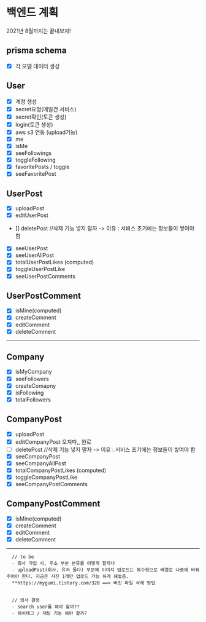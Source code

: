 # 백엔드 계획

2021년 8월까지는 끝내보자!

## prisma schema

- [x] 각 모델 데이터 생성

## User

- [x] 계정 생성
- [x] secret요청(메일건 서비스)
- [x] secret확인(토큰 생성)
- [x] login(토큰 생성)
- [x] aws s3 연동 (upload기능)
- [x] me
- [x] isMe
- [x] seeFollowings
- [x] toggleFollowing
- [x] favoritePosts / toggle
- [x] seeFavoritePost

## UserPost

- [x] uploadPost
- [x] editUserPost
- [] deletePost //삭제 기능 넣지 말자 -> 이유 : 서비스 초기에는 정보들이 쌓여야 함
- [x] seeUserPost
- [x] seeUserAllPost
- [x] totalUserPostLikes (computed)
- [x] toggleUserPostLike
- [x] seeUserPostComments

## UserPostComment

- [x] isMine(computed)
- [x] createComment
- [x] editComment
- [x] deleteComment

---

## Company

- [x] isMyCompany
- [x] seeFollowers
- [x] createComapny
- [x] isFollowing
- [x] totalFollowers

## CompanyPost

- [x] uploadPost
- [x] editCompanyPost 오져따,, 완료
- [ ] deletePost //삭제 기능 넣지 말자 -> 이유 : 서비스 초기에는 정보들이 쌓여야 함
- [x] seeCompanyPost
- [x] seeCompanyAllPost
- [x] totalCompanyPostLikes (computed)
- [x] toggleCompanyPostLike
- [x] seeCompanyPostComments

## CompanyPostComment

- [x] isMine(computed)
- [x] createComment
- [x] editComment
- [x] deleteComment

---

      // to be
      - 회사 가입 시, 주소 부분 분류를 어떻게 할까나
      - uploadPost(회사, 유저 둘다) 부분에 이미지 업로드는 복수형으로 배열로 나중에 바꿔주어야 한다. 지금은 사진 1개만 업로드 가능 하게 해놓음.
      **https://mygumi.tistory.com/320 ==> 버킷 파일 삭제 방법


      // 의사 결정
      - search user를 해야 할까??
      - 해쉬태그 / 채팅 기능 해야 할까?

